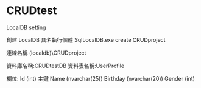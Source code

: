 # CRUDtest

LocalDB setting

創建 LocalDB 具名執行個體
SqlLocalDB.exe create CRUDproject

連線名稱
(localdb)\CRUDproject

資料庫名稱:CRUDtestDB
資料表名稱:UserProfile

欄位:
Id (int) 主鍵
Name (nvarchar(25)) 
Birthday (nvarchar(20)) 
Gender (int) 